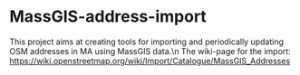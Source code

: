 # MassGIS-address-import
This project aims at creating tools for importing and periodically updating OSM addresses in MA using MassGIS data.\n
The wiki-page for the import: https://wiki.openstreetmap.org/wiki/Import/Catalogue/MassGIS_Addresses 
